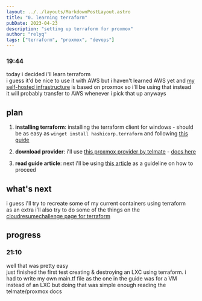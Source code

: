 ```yaml
---
layout: ../../layouts/MarkdownPostLayout.astro
title: "0. learning terraform"
pubDate: 2023-04-23
description: "setting up terraform for proxmox"
author: "relyq"
tags: ["terraform", "proxmox", "devops"]
---
```


### 19:44

today i decided i'll learn terraform \
i guess it'd be nice to use it with AWS but i haven't learned AWS yet and [my self-hosted infrastructure](/projects/homelab) is based on proxmox so i'll be using that instead \
it will probably transfer to AWS whenever i pick that up anyways

## plan

1. **installing terraform**: installing the terraform client for windows - should be as easy as `winget install hashicorp.terraform` and following [this guide](https://developer.hashicorp.com/terraform/tutorials/aws-get-started/install-cli)

2. **download provider**: i'll use [this proxmox provider by telmate](https://github.com/Telmate/terraform-provider-proxmox) - [docs here](https://registry.terraform.io/providers/Telmate/proxmox/latest/docs)

3. **read guide article**: next i'll be using [this article](https://tcude.net/using-terraform-with-proxmox/) as a guideline on how to proceed

## what's next

i guess i'll try to recreate some of my current containers using terraform \
as an extra i'll also try to do some of the things on the [cloudresumechallenge page for terraform](https://cloudresumechallenge.dev/docs/extensions/terraform-getting-started/)

## progress

### 21:10

well that was pretty easy \
just finished the first test creating & destroying an LXC using terraform. i had to write my own main.tf file as the one in the guide was for a VM instead of an LXC but doing that was simple enough reading the telmate/proxmox docs
